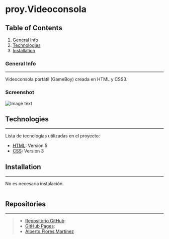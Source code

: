 # proy.Videoconsola

## Table of Contents
1. [General Info](#general-info)
2. [Technologies](#technologies)
3. [Installation](#installation)
### General Info
***
Videoconsola portátil (GameBoy) creada en HTML y CSS3.
### Screenshot
![Image text](https://images.meteociel.fr/im/4709/proy_VideoConsola_unu6.png)
## Technologies
***
Lista de tecnologías utilizadas en el proyecto:
* [HTML](https://html.spec.whatwg.org/multipage/): Version 5 
* [CSS](https://drafts.csswg.org/): Version 3
## Installation
***
No es necesaria instalación. 
```
```
## Repositories
***
> * [Repositorio GitHub](https://github.com/AlFlores10/proy.Videoconsola.git): 
> * [GitHub Pages](https://alflores10.github.io/proy.Videoconsola/): 
> * [Alberto Flores Martínez](https://github.com/AlFlores10)